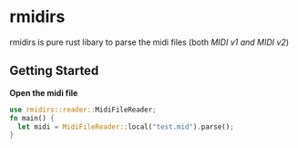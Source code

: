 # rmidirs

rmidirs is pure rust libary to parse the midi files (both _MIDI v1 and MIDI v2_)


## Getting Started
**Open the midi file**
```rust
use rmidirs::reader::MidiFileReader;
fn main() {
  let midi = MidiFileReader::local("test.mid").parse();
}
```



